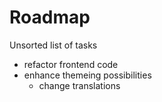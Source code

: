 # Roadmap
Unsorted list of tasks

- refactor frontend code
- enhance themeing possibilities
  - change translations
